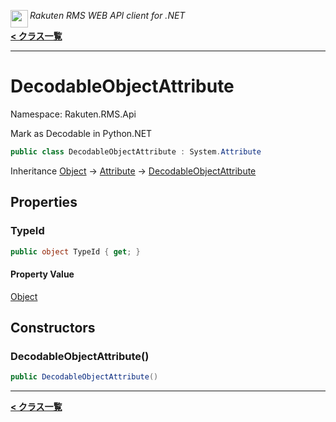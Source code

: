 <img align="left" style="height: 2em;" src="https://webservice.rakuten.co.jp/favicon.ico"><em>Rakuten RMS WEB API client for .NET</em>

[**< クラス一覧**](./)
- - -

# DecodableObjectAttribute

Namespace: Rakuten.RMS.Api

Mark as Decodable in Python.NET

```csharp
public class DecodableObjectAttribute : System.Attribute
```

Inheritance [Object](https://docs.microsoft.com/en-us/dotnet/api/system.object) → [Attribute](https://docs.microsoft.com/en-us/dotnet/api/system.attribute) → [DecodableObjectAttribute](./rakuten.rms.api.decodableobjectattribute)

## Properties

### <a id="properties-typeid"/>**TypeId**

```csharp
public object TypeId { get; }
```

#### Property Value

[Object](https://docs.microsoft.com/en-us/dotnet/api/system.object)<br>

## Constructors

### <a id="constructors-.ctor"/>**DecodableObjectAttribute()**

```csharp
public DecodableObjectAttribute()
```


- - -
[**< クラス一覧**](./)
